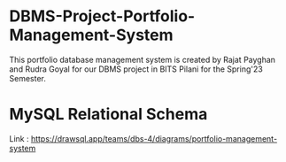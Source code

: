 # DBMS-Project-Portfolio-Management-System
This portfolio database management system is created by Rajat Payghan and Rudra Goyal for our DBMS project in BITS Pilani for the Spring'23 Semester.

# MySQL Relational Schema
Link : https://drawsql.app/teams/dbs-4/diagrams/portfolio-management-system
